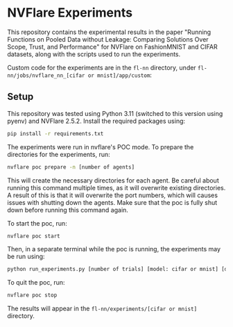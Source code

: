 # NVFlare Experiments

This repository contains the experimental results in the paper "Running Functions on Pooled Data without Leakage: Comparing Solutions Over Scope, Trust, and Performance" for NVFlare on FashionMNIST and CIFAR datasets, along with the scripts used to run the experiments.

Custom code for the experiments are in the `fl-nn` directory, under `fl-nn/jobs/nvflare_nn_[cifar or mnist]/app/custom`:

## Setup
This repository was tested using Python 3.11 (switched to this version using pyenv) and NVFlare 2.5.2. Install the required packages using:

```bash
pip install -r requirements.txt
```

The experiments were run in nvflare's POC mode. To prepare the directories for the experiments, run:

```bash
nvflare poc prepare -n [number of agents]
```

This will create the necessary directories for each agent. Be careful about running this command multiple times, as it will overwrite existing directories. A result of this is that it will overwrite the port numbers, which will causes issues with shutting down the agents. Make sure that the poc is fully shut down before running this command again.

To start the poc, run:

```bash
nvflare poc start
```

Then, in a separate terminal while the poc is running, the experiments may be run using:

```bash
python run_experiments.py [number of trials] [model: cifar or mnist] [dataset size]
```

To quit the poc, run:

```bash
nvflare poc stop
```

The results will appear in the `fl-nn/experiments/[cifar or mnist]` directory.